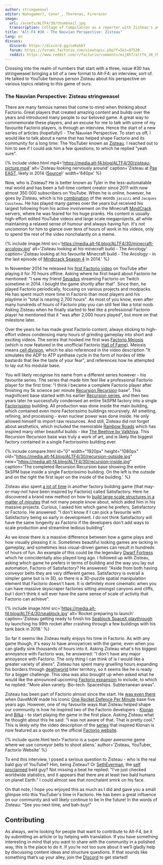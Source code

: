 ```yaml
---
author: stringweasel
editor: Nanogamer7, Conor_, Therenas, Firerazer
image:
  url: /assets/ALTF4/30/thumbnail.jpg
  transcription: Collage of Compilatron as a reporter with Zisteau's avatar in the background
title: "Alt-F4 #30 - The Nauvian Perspective: Zisteau"
lang: en
discuss:
  discord: https://discord.gg/ceKebbY
  forum: https://forums.factorio.com/viewtopic.php?f=5&t=97530
  reddit: https://www.reddit.com/r/factorio/comments/mij6h7/altf4_30_the_nauvian_perspective_zisteau/ 
---
```


Crossing into the realm of numbers that start with a three, issue #30 has stringweasel bringing a bit of a new format to Alt-F4: an interview, sort of. He talked to YouTube famous person Zisteau about his perspective on various topics relating to this game of ours.

### The Nauvian Perspective: Zisteau <author>stringweasel</author>

There are many famous names that come to mind when thinking about Factorio. Great players that created amazing content and builds over the years and introduced many people to our beloved game. A great way to commemorate these players, and an excuse for me to talk with some of my favourite Factorio players, is through an interview. Hence the start of a new series of articles (hopefully!) - The Nauvian Perspective. To start us off, I would like to talk about a name that has helped shape Factorio and its community for a long time: The YouTuber known as [Zisteau](https://www.youtube.com/user/Zisteau). I reached out to him to see if I could ask him a few questions, to which he replied "yeah sure".

{% include video.html mp4='https://media.alt-f4.blog/ALTF4/30/zisteau-picture.mp4' alt='Zisteau looking nervously around' caption='Zisteau at <a href="http://mindcrack.altervista.org/wiki/Penny_Arcade_Expo#Attendees_3">Pax EAST</a>, likely in 2014 (<a href="https://www.youtube.com/watch?v=LxuyLxLFn5k">Source</a>)' width='640px' %}

Now, who is Zisteau? He is better known as Tyler in the less-automatable real world and has been a full-time content creator since 2011 with now almost 350 000 subscribers on YouTube. When he is online, however, he goes by Zisteau, which is his [combination](http://mindcrack.altervista.org/wiki/Zisteau) of the words `jacuzzi` and `Jacques Cousteau`. He has played many games over the years but received his largest following from his active involvement on the Minecraft [MindCrack](http://mindcrack.altervista.org/wiki/Mindcrack) servers, where he was feared for his huge pranks. His content is usually high-effort edited YouTube videos and large scale megaprojects, all while maintaining a relaxed sense of humour and always having fun. It's not uncommon for him to glance over tens of hours of work in his videos, only to spend the rest of the video nonchalantly on a meme.

{% include image.html src='https://media.alt-f4.blog/ALTF4/30/minecraft-arcology.jpg' alt='Zisteau looking at his minecraft build - The Arcology' caption='Zisteau looking at his favourite Minecraft build - The Arcology - in the last episode of <a href="https://youtu.be/ZspHTWWFtRQ">Mindcrack Season 4</a> in 2014.' %}

In November 2014 he released his [first Factorio video](https://youtu.be/aGnifxzUVcg) on YouTube after playing it for 70 hours offline. Asking where he first heard about Factorio he mentioned: "I saw my friend [Sevadus](http://www.twitch.tv/sevadus) streaming Factorio on Twitch sometime in 2014. I bought the game shortly after that". Since then, he played Factorio periodically, focusing on various projects and modpacks. He has spent much more time in Factorio than most players and his playtime in "total is nearing 2,700 hours". As most of you know, even after many hundreds of hours of Factorio play you can still feel like a total noob. Asking Zisteau when he finally started to feel like a professional Factorio player he mentioned that it "was after 2,000 hours played", but more on that milestone later.

Over the years he has made great Factorio content, always sticking to high-effort videos condensing many hours of grinding gameplay into short and exciting videos. The series that hooked me first was [Factorio Meiosis](https://www.youtube.com/playlist?list=PLVPJ1jbg0CaFzYF6jJyUIJYXYpCE4UIr3) (which is now featured in the unofficial Factorio [Hall of Fame](https://mods.factorio.com/mod/HallOfFame)). Meiosis means [cell division](https://en.wikipedia.org/wiki/Meiosis), which he also referenced in the video description "It simulates the ADP to ATP synthase cycle in the form of hordes of little bastards that like the taste of your fear", and references how he attempted to lay out his modular base.

You will likely recognise his name from a different series however - his favourite series. The series that made him feel like a professional Factorio player for the first time: "I think I became a complete Factorio player after finishing my 5k science per minute [Recursion Recursion](https://www.youtube.com/playlist?list=PLVPJ1jbg0CaEmsyyTMXc6k9UAvJEHMITh) base". This magnificent base started with his earlier [Recursion series](https://www.youtube.com/playlist?list=PLVPJ1jbg0CaFcabUTWbxjYppVK9c4FA8a), and then two years later he successfully condensed an entire 5kSPM factory into a single [Factorissimo](https://mods.factorio.com/mod/Factorissimo2) building. All production was done inside the main building, which contained even more Factorissimo buildings recursively. All smelting, refining, and processing - even nuclear power was done inside. He only allowed himself to import raw resources. And still, Zisteau did not forget about aesthetics, which included the memorable [Rainbow Roads](https://youtu.be/-WhDtg-6_b4?t=96) which has inspired many other beautiful builds - like [The Beehive by Valkhiya](https://youtu.be/hWOZiN1kaAc). This Recursion Recursion base was truly a work of art, and is likely the biggest factory contained in a single Factorissimo building ever.

{% include compare.html id="0" width="1920px" height="1080px" old="https://media.alt-f4.blog/ALTF4/30/recursion-outside.jpg" new="https://media.alt-f4.blog/ALTF4/30/recursion-inside.jpg" caption='The completed Recursion Recursion base showing the entire 5kSPM base inside a single Factorissimo building. On the left is the outside and on the right the first layer on the inside of the building.' %}

Zisteau also spent [a lot of time](https://www.youtube.com/playlist?list=PLVPJ1jbg0CaE8bz7-qtoLfRcG7QlUwT-L) in another factory building game (that may-or-may-not have been inspired by Factorio) called Satisfactory. Here he discovered a brand new method on how to [build large scale structures in a matter of minutes](https://youtu.be/T6F0IQqNQmU) that not many people know about, which aided him in his massive projects. Curious, I asked him which game he prefers, Satisfactory or Factorio. He answered: "I don't know if I can pick a favourite with Satisfactory being so early in development. I do not think Satisfactory will have the same longevity as Factorio if the developers don't add ways to scale production and streamline tedious building".

As we know there is a massive difference between how a game plays and how visually pleasing it is. Sometimes beautiful looking games are lacking in gameplay, and sometimes less visual-driven games can result in hundreds of hours of fun. An example of this could be the legendary [Dwarf Fortress](http://www.bay12games.com/dwarves/) which he coincidentally also played long ago. I followed up with Zisteau, asking which game he prefers in terms of building and the way you lay out automation, Factorio of Satisfactory? He answered: "Aside from both having conveyor belts they are very different games. Satisfactory is overall a simpler game but is in 3D, so there is a 3D-puzzle spatial manipulation element that Factorio doesn't have. It is definitely more cinematic when you can have massive skyscraper factories sitting amongst canyons and cliffs, but I don't think it will ever have the same sense of scale of activity that Factorio can achieve".

{% include image.html src='https://media.alt-f4.blog/ALTF4/30/seablock.jpg' alt='Rocket preparing to launch' caption='Zisteau getting ready to finish his <a href="https://www.youtube.com/playlist?list=PLVPJ1jbg0CaGW9Z7ZmBkaD4gvVjnkyXQA">Seablock SpaceX playthrough</a> by launching his 99th rocket after crashing through a few buildings with his tank back in 2018.' %}

So far it seems like Zisteau really enjoys his time in Factorio. As with any game though, it's easy to have annoyances with the game, even when you can gladly sink thousands of hours into it. Asking Zisteau what's his biggest annoyance with Factorio was, he answered: "I don't have any major annoyance with Factorio. The only thing I can think of is I would like a greater variety of aliens". Zisteau has spent many gruelling hours expanding his borders through [deathworld](https://youtu.be/Z2C1pOMY5og?t=96) biter territory, so it seems like he is ready for a bigger challenge. This idea was also brought up when asked what he would like the announced upcoming [Factorio expansion](https://factorio.com/blog/post/fff-365) to include, to which he replied: "More alien variety. Bio-tech. Spaceships. Subterranean areas".

Zisteau has been part of Factorio almost since the start. He [was even there](https://www.reddit.com/r/factorio/comments/3biwcf/one_minute_rocket_defense/csmk0he?utm_source=share&utm_medium=web2x&context=3) when DaveMcW made his iconic [One Rocket Defence Per Minute](https://alt-f4.blog/ALTF4-13/) base five years ago. However, one of my favourite ways that Zisteau helped shape our community is how he inspired two of the Factorio developers - [Klonan](https://factorio.com/blog/post/fff-300) and [Bilka](https://forums.factorio.com/viewtopic.php?p=396505#p396505) - to start playing the game in the first place. Asking Zisteau what he thought about this he said: "I was not aware of that. That is pretty cool." This is likely why the video description of the [series](https://youtu.be/aGnifxzUVcg) that inspired Klonan is now featured as a quote on the official [Factorio website](https://www.factorio.com/).


{% include quote.html text='Factorio is a super duper awesome game where we use conveyor belts to shoot aliens.' author='Zisteau, YouTuber, Factorio Website' %}

To end this interview, I posed a serious question to Zisteau - who is the real bald guy of YouTube? Him, being Zisteau? Or [SethEverman](https://youtu.be/xCY9B8POq3A), the [self proclaimed](https://www.youtube.com/watch?v=DyDfgMOUjCI&lc=Ugyb0OkJoZemhn5BD194AaABAg&ab_channel=BillieEilishVEVO) bald guy? Not missing a beat he replied: "I've just checked worldwide statistics, and it appears that there are at least two bald humans on planet Earth." I could almost see that nonchalant smirk on his face.

On that note, I hope you enjoyed this as much as I did and gave you a small glimpse into this YouTuber's time in Factorio. He has been a great influence on our community and will likely continue to be in the future! In the words of Zisteau: "See you next time, and bah-buy!"

## Contributing

As always, we’re looking for people that want to contribute to Alt-F4, be it by submitting an article or by helping with translation. If you have something interesting in mind that you want to share with the community in a polished way, this is the place to do it. If you’re not too sure about it we’ll gladly help by discussing content ideas and structure questions. If that sounds like something that’s up your alley, join the [Discord](https://discord.gg/nxnCFkb) to get started!
